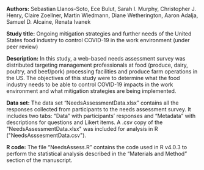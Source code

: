 **Authors:** Sebastian Llanos-Soto, Ece Bulut, Sarah I. Murphy, Christopher J. Henry, Claire Zoellner, Martin Wiedmann, Diane Wetherington, Aaron Adalja, Samuel D. Alcaine, Renata Ivanek

**Study title:** Ongoing mitigation strategies and further needs of the United States food industry to control COVID-19 in the work environment (under peer review)

**Description:** In this study, a web-based needs assessment survey was distributed targeting management professionals at food (produce, dairy, poultry, and beef/pork) processing facilities and produce farm operations in the US. The objectives of this study were to determine what the food industry needs to be able to control COVID-19 impacts in the work environment and what mitigation strategies are being implemented. 

**Data set:** The data set “NeedsAssessmentData.xlsx” contains all the responses collected from participants to the needs assessment survey. It includes two tabs: “Data” with participants’ responses and “Metadata” with descriptions for questions and Likert items. A .csv copy of the "NeedsAssessmentData.xlsx" was included for analysis in R ("NeedsAsssesmentData.csv").

**R code:** The file “NeedsAssess.R” contains the code used in R v4.0.3 to perform the statistical analysis described in the “Materials and Method” section of the manuscript.

